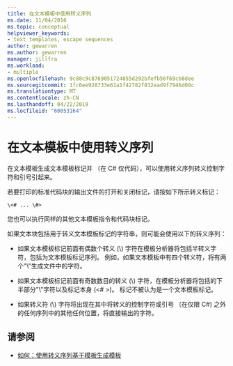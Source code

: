 ```yaml
---
title: 在文本模板中使用转义序列
ms.date: 11/04/2016
ms.topic: conceptual
helpviewer_keywords:
- text templates, escape sequences
author: gewarren
ms.author: gewarren
manager: jillfra
ms.workload:
- multiple
ms.openlocfilehash: 9c88c9c8769051724855d292bfefb56f69cb8dee
ms.sourcegitcommit: 1fc6ee928733e61a1f42782f832ead9f7946d00c
ms.translationtype: MT
ms.contentlocale: zh-CN
ms.lasthandoff: 04/22/2019
ms.locfileid: "60053164"
---
```

# <a name="using-escape-sequences-in-text-templates"></a>在文本模板中使用转义序列
在文本模板生成文本模板标记并 （在 C# 仅代码），可以使用转义序列转义控制字符和引号引起来。

 若要打印的标准代码块的输出文件的打开和关闭标记，请按如下所示转义标记：

```
\<# ... \#>
```

 您也可以执行同样的其他文本模板指令和代码块标记。

 如果文本块包括用于转义文本模板标记的字符串，则可能会使用以下的转义序列：

- 如果文本模板标记前面有偶数个转义 (\\) 字符在模板分析器将包括半转义字符，包括为文本模板标记序列。 例如，如果文本模板中有四个转义符，将有两个"\\"生成文件中的字符。

- 如果文本模板标记前面有奇数数目的转义 (\\) 字符，在模板分析器将包括的下半部分"\\"字符以及标记本身 (\<# >)。 标记不被认为是一个文本模板标记。

- 如果转义符 (\\) 字符将出现在其中将转义的控制字符或引号 （在仅限 C#) 之外的任何序列中的其他任何位置，将直接输出的字符。

## <a name="see-also"></a>请参阅

- [如何：使用转义序列基于模板生成模板](../modeling/how-to-generate-templates-from-templates-by-using-escape-sequences.md)